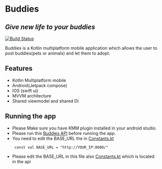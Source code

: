 # Buddies
## _Give new life to your buddies_

[![Build Status](https://travis-ci.org/joemccann/dillinger.svg?branch=master)](https://travis-ci.org/joemccann/dillinger)

Buddies is a Kotlin multiplatform mobile application which allows the user to post buddies(pets or animals) and let them to adopt.

## Features
- Kotlin Multiplatform mobile
- Android(Jetpack compose)
- IOS (swift ui)
- MVVM architecture
- Shared viewmodel and shared DI

## Running the app
* Please Make sure you have KMM plugin installed in your android studio.
* Please run this [Buddies API](https://github.com/rvenky125/Buddies/tree/master/api-buddies) before running the app.
* You need to edit the BASE_URL the in [Constants.kt](https://github.com/rvenky125/Buddies/blob/master/shared/src/commonMain/kotlin/com/famas/buddies/util/Constants.kt)
   ```object Constants {
    const val BASE_URL = "http://YOUR_IP:8080/"
    ```
* Please edit the BASE_URL in this file also [Constants.kt](https://github.com/rvenky125/Buddies/blob/master/api-buddies/src/main/kotlin/com/famas/util/Constants.kt) which is located in the api
